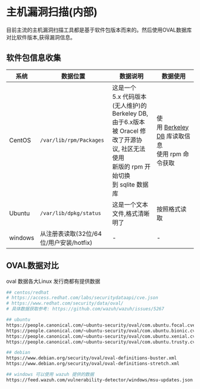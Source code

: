 # 主机漏洞扫描(内部)

目前主流的主机漏洞扫描工具都是基于软件包版本而来的。然后使用OVAL数据库对比软件版本,获得漏洞信息。

## 软件包信息收集

| 系统      | 数据位置                        | 数据说明                                                                                            | 数据使用                                                                       |
| ------- | --------------------------- | ----------------------------------------------------------------------------------------------- | -------------------------------------------------------------------------- |
| CentOS  | `/var/lib/rpm/Packages`     | 这是一个5.x 代码版本(无人维护)的 Berkeley DB,<br>由于6.x版本被 Oracel 修改了开源协议, 社区无法使用<br>新版的 rpm 开始切换到 sqlite 数据库 | 使用 [Berkeley DB](https://github.com/berkeleydb/libdb) 库读取信息<br>使用 rpm 命令获取 |
| Ubuntu  | `/var/lib/dpkg/status`      | 这是一个文本文件,格式清晰明了                                                                                 | 按照格式读取                                                                     |
| windows | 从注册表读取(32位/64位/用户安装/hotfix) | -                                                                                               | -                                                                          |

## OVAL数据对比

oval 数据各大Linux 发行商都有提供数据

```bash
## centos/redhat
# https://access.redhat.com/labs/securitydataapi/cve.json
# https://www.redhat.com/security/data/oval/
# 具体数据获取参考: https://github.com/wazuh/wazuh/issues/5267

## ubuntu
https://people.canonical.com/~ubuntu-security/oval/com.ubuntu.focal.cve.oval.xml.bz2
https://people.canonical.com/~ubuntu-security/oval/com.ubuntu.bionic.cve.oval.xml.bz2
https://people.canonical.com/~ubuntu-security/oval/com.ubuntu.xenial.cve.oval.xml.bz2
https://people.canonical.com/~ubuntu-security/oval/com.ubuntu.trusty.cve.oval.xml.bz2

## debian
https://www.debian.org/security/oval/oval-definitions-buster.xml
https://www.debian.org/security/oval/oval-definitions-stretch.xml

## windows 可以使用 wazuh 提供的数据
https://feed.wazuh.com/vulnerability-detector/windows/msu-updates.json.gz
```
